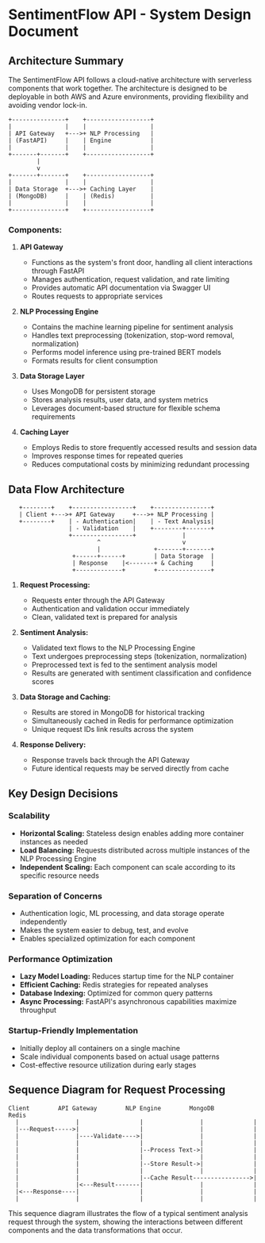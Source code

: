 # SentimentFlow API - System Design Document

## Architecture Summary

The SentimentFlow API follows a cloud-native architecture with serverless components that work together. The architecture is designed to be deployable in both AWS and Azure environments, providing flexibility and avoiding vendor lock-in.

```
+---------------+    +------------------+
|               |    |                  |
| API Gateway   +--->+ NLP Processing   |
| (FastAPI)     |    | Engine           |
|               |    |                  |
+-------+-------+    +------------------+
        |
        v
+-------+-------+    +------------------+
|               |    |                  |
| Data Storage  +--->+ Caching Layer    |
| (MongoDB)     |    | (Redis)          |
|               |    |                  |
+---------------+    +------------------+
```

### Components:

1. **API Gateway**

   - Functions as the system's front door, handling all client interactions through FastAPI
   - Manages authentication, request validation, and rate limiting
   - Provides automatic API documentation via Swagger UI
   - Routes requests to appropriate services

2. **NLP Processing Engine**

   - Contains the machine learning pipeline for sentiment analysis
   - Handles text preprocessing (tokenization, stop-word removal, normalization)
   - Performs model inference using pre-trained BERT models
   - Formats results for client consumption

3. **Data Storage Layer**

   - Uses MongoDB for persistent storage
   - Stores analysis results, user data, and system metrics
   - Leverages document-based structure for flexible schema requirements

4. **Caching Layer**
   - Employs Redis to store frequently accessed results and session data
   - Improves response times for repeated queries
   - Reduces computational costs by minimizing redundant processing

## Data Flow Architecture

```
   +--------+    +-----------------+    +----------------+
   | Client +--->+ API Gateway     +--->+ NLP Processing |
   +--------+    | - Authentication|    | - Text Analysis|
                 | - Validation    |    +--------+-------+
                 +-----------------+             |
                         ^                       v
                         |               +-------+-------+
                  +------+------+        | Data Storage  |
                  | Response    |<-------+ & Caching     |
                  +-------------+        +---------------+
```

1. **Request Processing:**

   - Requests enter through the API Gateway
   - Authentication and validation occur immediately
   - Clean, validated text is prepared for analysis

2. **Sentiment Analysis:**

   - Validated text flows to the NLP Processing Engine
   - Text undergoes preprocessing steps (tokenization, normalization)
   - Preprocessed text is fed to the sentiment analysis model
   - Results are generated with sentiment classification and confidence scores

3. **Data Storage and Caching:**

   - Results are stored in MongoDB for historical tracking
   - Simultaneously cached in Redis for performance optimization
   - Unique request IDs link results across the system

4. **Response Delivery:**
   - Response travels back through the API Gateway
   - Future identical requests may be served directly from cache

## Key Design Decisions

### Scalability

- **Horizontal Scaling:** Stateless design enables adding more container instances as needed
- **Load Balancing:** Requests distributed across multiple instances of the NLP Processing Engine
- **Independent Scaling:** Each component can scale according to its specific resource needs

### Separation of Concerns

- Authentication logic, ML processing, and data storage operate independently
- Makes the system easier to debug, test, and evolve
- Enables specialized optimization for each component

### Performance Optimization

- **Lazy Model Loading:** Reduces startup time for the NLP container
- **Efficient Caching:** Redis strategies for repeated analyses
- **Database Indexing:** Optimized for common query patterns
- **Async Processing:** FastAPI's asynchronous capabilities maximize throughput

### Startup-Friendly Implementation

- Initially deploy all containers on a single machine
- Scale individual components based on actual usage patterns
- Cost-effective resource utilization during early stages

## Sequence Diagram for Request Processing

```
Client        API Gateway        NLP Engine        MongoDB        Redis
  |                |                 |                |              |
  |---Request----->|                 |                |              |
  |                |----Validate---->|                |              |
  |                |                 |                |              |
  |                |                 |--Process Text->|              |
  |                |                 |                |              |
  |                |                 |--Store Result->|              |
  |                |                 |                |              |
  |                |                 |--Cache Result---------------->|
  |                |<---Result-------|                |              |
  |<---Response----|                 |                |              |
  |                |                 |                |              |
```

This sequence diagram illustrates the flow of a typical sentiment analysis request through the system, showing the interactions between different components and the data transformations that occur.
